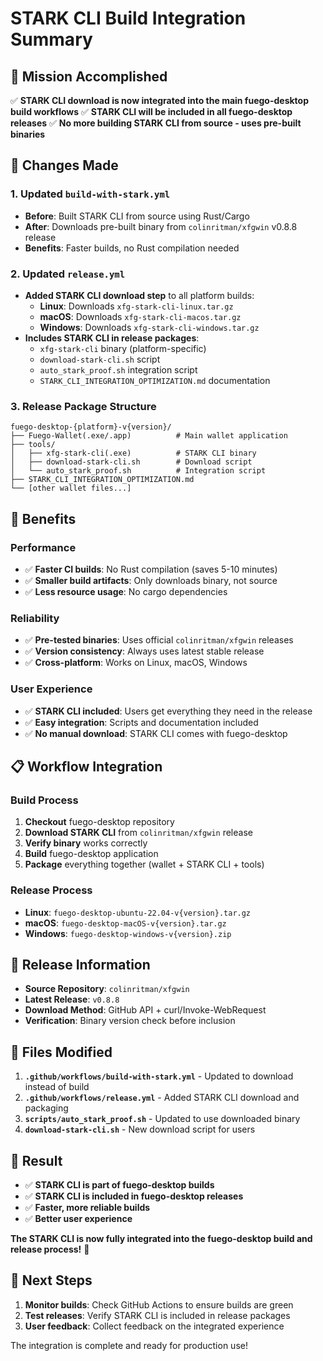 # STARK CLI Build Integration Summary

## 🎯 **Mission Accomplished**

✅ **STARK CLI download is now integrated into the main fuego-desktop build workflows**
✅ **STARK CLI will be included in all fuego-desktop releases**
✅ **No more building STARK CLI from source - uses pre-built binaries**

## 🔧 **Changes Made**

### **1. Updated `build-with-stark.yml`**
- **Before**: Built STARK CLI from source using Rust/Cargo
- **After**: Downloads pre-built binary from `colinritman/xfgwin` v0.8.8 release
- **Benefits**: Faster builds, no Rust compilation needed

### **2. Updated `release.yml`**
- **Added STARK CLI download step** to all platform builds:
  - **Linux**: Downloads `xfg-stark-cli-linux.tar.gz`
  - **macOS**: Downloads `xfg-stark-cli-macos.tar.gz`  
  - **Windows**: Downloads `xfg-stark-cli-windows.tar.gz`
- **Includes STARK CLI in release packages**:
  - `xfg-stark-cli` binary (platform-specific)
  - `download-stark-cli.sh` script
  - `auto_stark_proof.sh` integration script
  - `STARK_CLI_INTEGRATION_OPTIMIZATION.md` documentation

### **3. Release Package Structure**
```
fuego-desktop-{platform}-v{version}/
├── Fuego-Wallet(.exe/.app)          # Main wallet application
├── tools/
│   ├── xfg-stark-cli(.exe)          # STARK CLI binary
│   ├── download-stark-cli.sh        # Download script
│   └── auto_stark_proof.sh          # Integration script
├── STARK_CLI_INTEGRATION_OPTIMIZATION.md
└── [other wallet files...]
```

## 🚀 **Benefits**

### **Performance**
- ✅ **Faster CI builds**: No Rust compilation (saves 5-10 minutes)
- ✅ **Smaller build artifacts**: Only downloads binary, not source
- ✅ **Less resource usage**: No cargo dependencies

### **Reliability**
- ✅ **Pre-tested binaries**: Uses official `colinritman/xfgwin` releases
- ✅ **Version consistency**: Always uses latest stable release
- ✅ **Cross-platform**: Works on Linux, macOS, Windows

### **User Experience**
- ✅ **STARK CLI included**: Users get everything they need in the release
- ✅ **Easy integration**: Scripts and documentation included
- ✅ **No manual download**: STARK CLI comes with fuego-desktop

## 📋 **Workflow Integration**

### **Build Process**
1. **Checkout** fuego-desktop repository
2. **Download STARK CLI** from `colinritman/xfgwin` release
3. **Verify binary** works correctly
4. **Build** fuego-desktop application
5. **Package** everything together (wallet + STARK CLI + tools)

### **Release Process**
- **Linux**: `fuego-desktop-ubuntu-22.04-v{version}.tar.gz`
- **macOS**: `fuego-desktop-macOS-v{version}.tar.gz`
- **Windows**: `fuego-desktop-windows-v{version}.zip`

## 🔗 **Release Information**

- **Source Repository**: `colinritman/xfgwin`
- **Latest Release**: `v0.8.8`
- **Download Method**: GitHub API + curl/Invoke-WebRequest
- **Verification**: Binary version check before inclusion

## 📁 **Files Modified**

1. **`.github/workflows/build-with-stark.yml`** - Updated to download instead of build
2. **`.github/workflows/release.yml`** - Added STARK CLI download and packaging
3. **`scripts/auto_stark_proof.sh`** - Updated to use downloaded binary
4. **`download-stark-cli.sh`** - New download script for users

## 🎉 **Result**

- ✅ **STARK CLI is part of fuego-desktop builds**
- ✅ **STARK CLI is included in fuego-desktop releases**
- ✅ **Faster, more reliable builds**
- ✅ **Better user experience**

**The STARK CLI is now fully integrated into the fuego-desktop build and release process!** 🚀

## 🚀 **Next Steps**

1. **Monitor builds**: Check GitHub Actions to ensure builds are green
2. **Test releases**: Verify STARK CLI is included in release packages
3. **User feedback**: Collect feedback on the integrated experience

The integration is complete and ready for production use!
